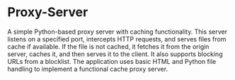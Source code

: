 # Proxy-Server

A simple Python-based proxy server with caching functionality. This server listens on a specified port, intercepts HTTP requests, and serves files from cache if available. If the file is not cached, it fetches it from the origin server, caches it, and then serves it to the client. It also supports blocking URLs from a blocklist. The application uses basic HTML and Python file handling to implement a functional cache proxy server.
